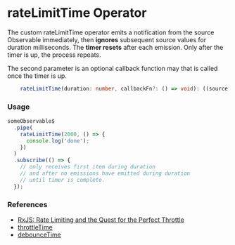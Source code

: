 # rateLimitTime Operator

The custom rateLimitTime operator emits a notification from the source Observable immediately, then
**ignores** subsequent source values for duration milliseconds. The **timer resets**
after each emission. Only after the timer is up, the process repeats.

The second parameter is an optional callback function may that is called once the timer is up.

```typescript
    rateLimitTime(duration: number, callbackFn?: () => void): ((source: Observable<T>) => Observable<T>)
```

### Usage

```typescript
someObservable$
  .pipe(
    rateLimitTime(2000, () => {
      console.log('done');
    })
  )
  .subscribe(() => {
    // only receives first item during duration
    // and after no emissions have emitted during duration
    // until timer is complete.
  });
```

### References

- [RxJS: Rate Limiting and the Quest for the Perfect Throttle](https://medium.com/@jan.benscheid/rxjs-rate-limiting-and-the-quest-for-the-perfect-throttle-836612c88eb7)
- [throttleTime](https://rxjs.dev/api/index/function/throttleTime)
- [debounceTime](https://rxjs.dev/api/index/function/debounceTime)

